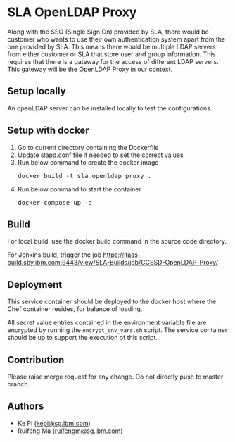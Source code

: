 # SLA OpenLDAP Proxy

Along with the SSO (Single Sign On) provided by SLA, there would be customer who wants to use their own authentication system apart from the one provided by SLA. This means there would be multiple LDAP servers from either customer or SLA that store user and group information. This requires that there is a gateway for the access of different LDAP servers. This gateway will be the OpenLDAP Proxy in our context.

## Setup locally

An openLDAP server can be installed locally to test the configurations. 

## Setup with docker

1. Go to current directory containing the Dockerfile
2. Update slapd.conf file if needed to set the correct values
3. Run below command to create the docker image
   <pre>docker build -t sla_openldap_proxy .</pre>
4. Run below command to start the container
   <pre>docker-compose up -d</pre>

## Build

For local build, use the docker build command in the source code directory. 
    
For Jenkins build, trigger the job <https://itaas-build.sby.ibm.com:9443/view/SLA-Builds/job/CCSSD-OpenLDAP_Proxy/>

## Deployment

This service container should be deployed to the docker host where the Chef container resides, for balance of loading.

All secret value entries contained in the environment variable file are encrypted by running the `encrypt_env_vars.sh` script. The service container should be up to support the execution of this script. 
   
## Contribution 
Please raise merge request for any change. Do not directly push to master branch.

## Authors
* Ke Pi (kepi@sg.ibm.com)
* Ruifeng Ma (ruifengm@sg.ibm.com)

